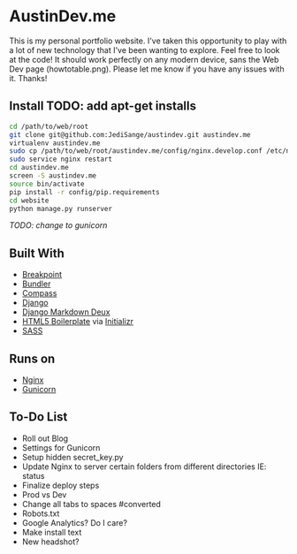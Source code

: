 # AustinDev.me
This is my personal portfolio website.  I've taken this opportunity to play with a lot of new technology that I've been wanting to explore.  Feel free to look at the code!  It should work perfectly on any modern device, sans the Web Dev page (howtotable.png).  Please let me know if you have any issues with it.  Thanks!

## Install TODO: add apt-get installs
```bash
cd /path/to/web/root  
git clone git@github.com:JediSange/austindev.git austindev.me  
virtualenv austindev.me  
sudo cp /path/to/web/root/austindev.me/config/nginx.develop.conf /etc/nginx/sites-enabled/austindev.me  
sudo service nginx restart  
cd austindev.me  
screen -S austindev.me  
source bin/activate  
pip install -r config/pip.requirements  
cd website  
python manage.py runserver  
```
*TODO: change to gunicorn*  

## Built With
- [Breakpoint](http://breakpoint-sass.com/)
- [Bundler](http://bundler.io/)
- [Compass](http://compass-style.org/)
- [Django](https://www.djangoproject.com/)
- [Django Markdown Deux](https://github.com/trentm/django-markdown-deux)
- [HTML5 Boilerplate](http://html5boilerplate.com/) via [Initializr](http://www.initializr.com/)
- [SASS](http://sass-lang.com/)

## Runs on
- [Nginx](http://nginx.com/)
- [Gunicorn](http://gunicorn.org/)

## To-Do List
- Roll out Blog
- Settings for Gunicorn
- Setup hidden secret_key.py
- Update Nginx to server certain folders from different directories IE: status
- Finalize deploy steps
- Prod vs Dev
- Change all tabs to spaces #converted
- Robots.txt
- Google Analytics?  Do I care?
- Make install text
- New headshot?